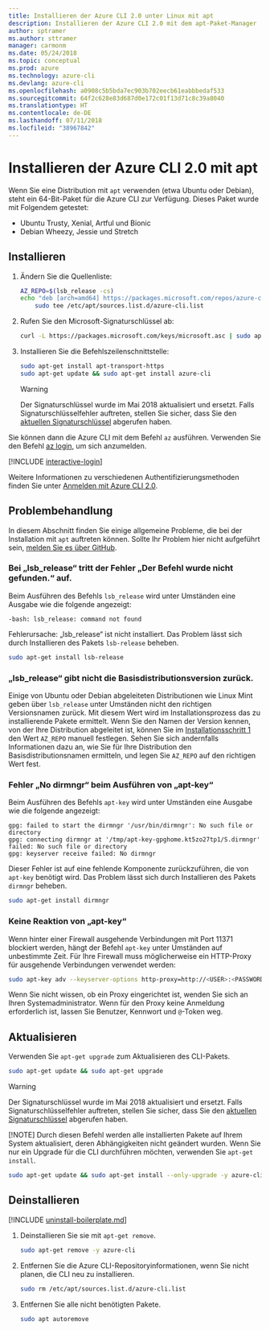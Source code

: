 ```yaml
---
title: Installieren der Azure CLI 2.0 unter Linux mit apt
description: Installieren der Azure CLI 2.0 mit dem apt-Paket-Manager
author: sptramer
ms.author: sttramer
manager: carmonm
ms.date: 05/24/2018
ms.topic: conceptual
ms.prod: azure
ms.technology: azure-cli
ms.devlang: azure-cli
ms.openlocfilehash: a0908c5b5bda7ec903b702eecb61eabbbedaf533
ms.sourcegitcommit: 64f2c628e83d687d0e172c01f13d71c8c39a8040
ms.translationtype: HT
ms.contentlocale: de-DE
ms.lasthandoff: 07/11/2018
ms.locfileid: "38967842"
---
```

# <a name="install-azure-cli-20-with-apt"></a>Installieren der Azure CLI 2.0 mit apt

Wenn Sie eine Distribution mit `apt` verwenden (etwa Ubuntu oder Debian), steht ein 64-Bit-Paket für die Azure CLI zur Verfügung. Dieses Paket wurde mit Folgendem getestet:

* Ubuntu Trusty, Xenial, Artful und Bionic
* Debian Wheezy, Jessie und Stretch

## <a name="install"></a>Installieren

1. <div id="install-step-1"/>Ändern Sie die Quellenliste:

    ```bash
    AZ_REPO=$(lsb_release -cs)
    echo "deb [arch=amd64] https://packages.microsoft.com/repos/azure-cli/ $AZ_REPO main" | \
        sudo tee /etc/apt/sources.list.d/azure-cli.list
    ```

2. <div id="signingKey"/>Rufen Sie den Microsoft-Signaturschlüssel ab:

   ```bash
   curl -L https://packages.microsoft.com/keys/microsoft.asc | sudo apt-key add -
   ```

3. Installieren Sie die Befehlszeilenschnittstelle:

   ```bash
   sudo apt-get install apt-transport-https
   sudo apt-get update && sudo apt-get install azure-cli
   ```

   > [!WARNING]
   > Der Signaturschlüssel wurde im Mai 2018 aktualisiert und ersetzt. Falls Signaturschlüsselfehler auftreten, stellen Sie sicher, dass Sie den [aktuellen Signaturschlüssel](#signingKey) abgerufen haben.

Sie können dann die Azure CLI mit dem Befehl `az` ausführen. Verwenden Sie den Befehl [az login](/cli/azure/reference-index#az-login), um sich anzumelden.

[!INCLUDE [interactive-login](includes/interactive-login.md)]

Weitere Informationen zu verschiedenen Authentifizierungsmethoden finden Sie unter [Anmelden mit Azure CLI 2.0](authenticate-azure-cli.md).

## <a name="troubleshooting"></a>Problembehandlung

In diesem Abschnitt finden Sie einige allgemeine Probleme, die bei der Installation mit `apt` auftreten können. Sollte Ihr Problem hier nicht aufgeführt sein, [melden Sie es über GitHub](https://github.com/Azure/azure-cli/issues).

### <a name="lsbrelease-fails-with-command-not-found"></a>Bei „lsb_release“ tritt der Fehler „Der Befehl wurde nicht gefunden.“ auf.

Beim Ausführen des Befehls `lsb_release` wird unter Umständen eine Ausgabe wie die folgende angezeigt:

```output
-bash: lsb_release: command not found
```

Fehlerursache: „lsb_release“ ist nicht installiert. Das Problem lässt sich durch Installieren des Pakets `lsb-release` beheben.

```bash
sudo apt-get install lsb-release
```

### <a name="lsbrelease-does-not-return-the-base-distribution-version"></a>„lsb_release“ gibt nicht die Basisdistributionsversion zurück.

Einige von Ubuntu oder Debian abgeleiteten Distributionen wie Linux Mint geben über `lsb_release` unter Umständen nicht den richtigen Versionsnamen zurück. Mit diesem Wert wird im Installationsprozess das zu installierende Pakete ermittelt. Wenn Sie den Namen der Version kennen, von der Ihre Distribution abgeleitet ist, können Sie im [Installationsschritt 1](#install-step-1) den Wert `AZ_REPO` manuell festlegen. Sehen Sie sich andernfalls Informationen dazu an, wie Sie für Ihre Distribution den Basisdistributionsnamen ermitteln, und legen Sie `AZ_REPO` auf den richtigen Wert fest.

### <a name="apt-key-fails-with-no-dirmngr"></a>Fehler „No dirmngr“ beim Ausführen von „apt-key“

Beim Ausführen des Befehls `apt-key` wird unter Umständen eine Ausgabe wie die folgende angezeigt:

```output
gpg: failed to start the dirmngr '/usr/bin/dirmngr': No such file or directory
gpg: connecting dirmngr at '/tmp/apt-key-gpghome.kt5zo27tp1/S.dirmngr' failed: No such file or directory
gpg: keyserver receive failed: No dirmngr
```

Dieser Fehler ist auf eine fehlende Komponente zurückzuführen, die von `apt-key` benötigt wird. Das Problem lässt sich durch Installieren des Pakets `dirmngr` beheben.

```bash
sudo apt-get install dirmngr
```

### <a name="apt-key-hangs"></a>Keine Reaktion von „apt-key“

Wenn hinter einer Firewall ausgehende Verbindungen mit Port 11371 blockiert werden, hängt der Befehl `apt-key` unter Umständen auf unbestimmte Zeit. Für Ihre Firewall muss möglicherweise ein HTTP-Proxy für ausgehende Verbindungen verwendet werden:

```bash
sudo apt-key adv --keyserver-options http-proxy=http://<USER>:<PASSWORD>@<PROXY-HOST>:<PROXY-PORT>/ --keyserver packages.microsoft.com --recv-keys 52E16F86FEE04B979B07E28DB02C46DF417A0893
```

Wenn Sie nicht wissen, ob ein Proxy eingerichtet ist, wenden Sie sich an Ihren Systemadministrator. Wenn für den Proxy keine Anmeldung erforderlich ist, lassen Sie Benutzer, Kennwort und `@`-Token weg.

## <a name="update"></a>Aktualisieren

Verwenden Sie `apt-get upgrade` zum Aktualisieren des CLI-Pakets.

   ```bash
   sudo apt-get update && sudo apt-get upgrade
   ```

> [!WARNING]
> Der Signaturschlüssel wurde im Mai 2018 aktualisiert und ersetzt. Falls Signaturschlüsselfehler auftreten, stellen Sie sicher, dass Sie den [aktuellen Signaturschlüssel](#signingKey) abgerufen haben.
>
> [!NOTE]
> Durch diesen Befehl werden alle installierten Pakete auf Ihrem System aktualisiert, deren Abhängigkeiten nicht geändert wurden.
> Wenn Sie nur ein Upgrade für die CLI durchführen möchten, verwenden Sie `apt-get install`.
> ```bash
> sudo apt-get update && sudo apt-get install --only-upgrade -y azure-cli
> ```

## <a name="uninstall"></a>Deinstallieren

[!INCLUDE [uninstall-boilerplate.md](includes/uninstall-boilerplate.md)]

1. Deinstallieren Sie sie mit `apt-get remove`.

    ```bash
    sudo apt-get remove -y azure-cli
    ```

2. Entfernen Sie die Azure CLI-Repositoryinformationen, wenn Sie nicht planen, die CLI neu zu installieren.

   ```bash
   sudo rm /etc/apt/sources.list.d/azure-cli.list
   ```

3. Entfernen Sie alle nicht benötigten Pakete.

   ```bash
   sudo apt autoremove
   ```

